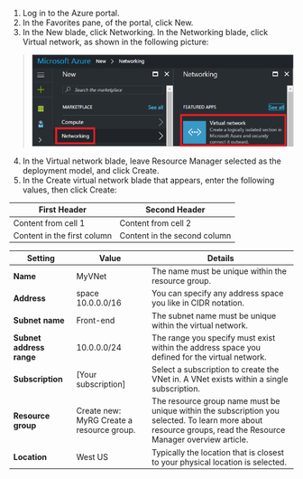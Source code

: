 


1. Log in to the Azure portal.
2. In the Favorites pane, of the portal, click New.
3. In the New blade, click Networking. In the Networking blade, click Virtual network, as shown in the following picture:
> <img src="/Images/07-vNetRM/011-Create_vNetRM.png" width="600"/> 

4. In the Virtual network blade, leave Resource Manager selected as the deployment model, and click Create.
5. In the Create virtual network blade that appears, enter the following values, then click Create:

First Header | Second Header
------------ | -------------
Content from cell 1 | Content from cell 2
Content in the first column | Content in the second column

Setting |	Value | Details
------- | ----- | -------  
**Name**	| MyVNet |	The name must be unique within the resource group.
**Address** | space	10.0.0.0/16 |	You can specify any address space you like in CIDR notation.
**Subnet name** |	Front-end |	The subnet name must be unique within the virtual network.
**Subnet address range** |	10.0.0.0/24 |	The range you specify must exist within the address space you defined for the virtual network.
**Subscription** |	[Your subscription] |	Select a subscription to create the VNet in. A VNet exists within a single subscription.
**Resource group** |	Create new: MyRG	Create a resource group. | The resource group name must be unique within the subscription you selected. To learn more about resource groups, read the Resource Manager overview article.
**Location** |	West US |	Typically the location that is closest to your physical location is selected.




